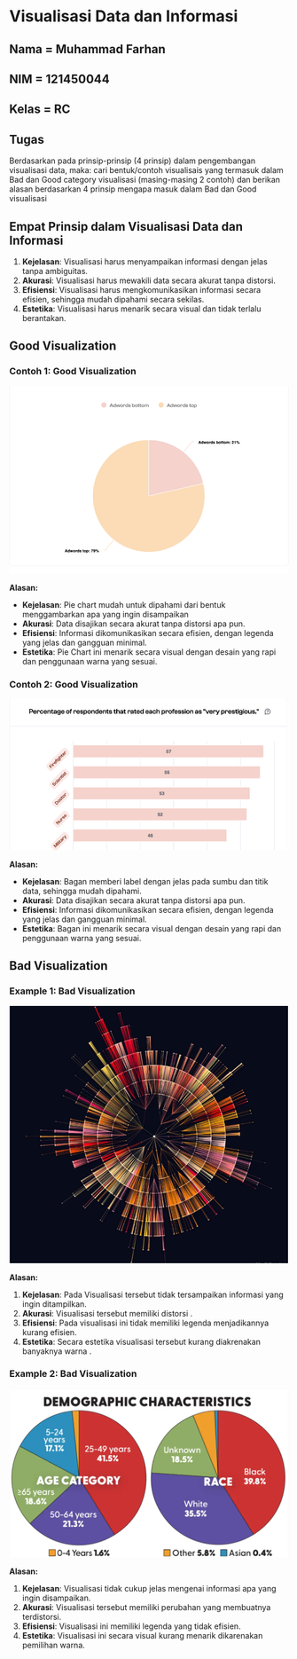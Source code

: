 # Visualisasi Data dan Informasi

## Nama  = Muhammad Farhan
## NIM   = 121450044
## Kelas = RC

## Tugas
Berdasarkan pada prinsip-prinsip (4 prinsip) dalam pengembangan visualisasi data, maka: cari bentuk/contoh visualisais yang termasuk dalam Bad dan Good category visualisasi (masing-masing 2 contoh) dan berikan alasan berdasarkan 4 prinsip mengapa masuk dalam Bad dan Good visualisasi

## Empat Prinsip dalam Visualisasi Data dan Informasi
1. **Kejelasan**: Visualisasi harus menyampaikan informasi dengan jelas tanpa ambiguitas.
2. **Akurasi**: Visualisasi harus mewakili data secara akurat tanpa distorsi.
3. **Efisiensi**: Visualisasi harus mengkomunikasikan informasi secara efisien, sehingga mudah dipahami secara sekilas.
4. **Estetika**: Visualisasi harus menarik secara visual dan tidak terlalu berantakan.

## Good Visualization

### Contoh 1: Good Visualization
![Good Visualization 1](/1.goodvis.png)

**Alasan:**
- **Kejelasan**: Pie chart mudah untuk dipahami dari bentuk menggambarkan apa yang ingin disampaikan
- **Akurasi**: Data disajikan secara akurat tanpa distorsi apa pun.
- **Efisiensi**: Informasi dikomunikasikan secara efisien, dengan legenda yang jelas dan gangguan minimal.
- **Estetika**: Pie Chart ini menarik secara visual dengan desain yang rapi dan penggunaan warna yang sesuai.

### Contoh 2: Good Visualization
![Good Visualization 2](/2.goodvis.png)

**Alasan:**
- **Kejelasan**: Bagan memberi label dengan jelas pada sumbu dan titik data, sehingga mudah dipahami.
- **Akurasi**: Data disajikan secara akurat tanpa distorsi apa pun.
- **Efisiensi**: Informasi dikomunikasikan secara efisien, dengan legenda yang jelas dan gangguan minimal.
- **Estetika**: Bagan ini menarik secara visual dengan desain yang rapi dan penggunaan warna yang sesuai.

## Bad Visualization

### Example 1: Bad Visualization
![Bad Visualization 1](/1.badvis.png)

**Alasan:**
1. **Kejelasan**: Pada Visualisasi tersebut tidak tersampaikan informasi yang ingin ditampilkan.
2. **Akurasi**: Visualisasi tersebut memiliki distorsi .
3. **Efisiensi**: Pada visualisasi ini tidak memiliki legenda menjadikannya kurang efisien.
4. **Estetika**: Secara estetika visualisasi tersebut kurang diakrenakan banyaknya warna .

### Example 2: Bad Visualization
![Bad Visualization 2](/2.badvis.png)

**Alasan:**
1. **Kejelasan**: Visualisasi tidak cukup jelas mengenai informasi apa yang ingin disampaikan.
2. **Akurasi**: Visualisasi tersebut memiliki perubahan yang membuatnya terdistorsi.
3. **Efisiensi**: Visualisasi ini memiliki legenda yang tidak efisien.
4. **Estetika**: Visualisasi ini secara visual kurang menarik dikarenakan pemilihan warna.

